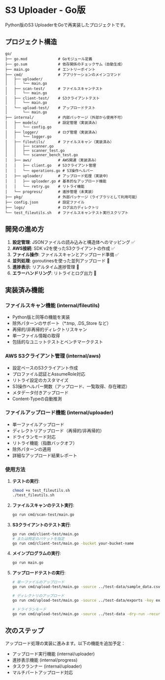 # S3 Uploader - Go版

Python版のS3 UploaderをGoで再実装したプロジェクトです。

## プロジェクト構造

```
go/
├── go.mod              # Goモジュール定義
├── go.sum              # 依存関係のチェックサム（自動生成）
├── main.go             # エントリーポイント
├── cmd/                # アプリケーションのメインコマンド
│   ├── uploader/
│   │   └── main.go
│   ├── scan-test/      # ファイルスキャンテスト
│   │   └── main.go
│   ├── client-test/    # S3クライアントテスト
│   │   └── main.go
│   └── upload-test/    # アップロードテスト
│       └── main.go
├── internal/           # 内部パッケージ（外部から使用不可）
│   ├── models/         # 設定管理（実装済み）
│   │   └── config.go
│   ├── logger/         # ログ管理（実装済み）
│   │   └── logger.go
│   ├── fileutils/      # ファイルスキャン（実装済み）
│   │   ├── scanner.go
│   │   ├── scanner_test.go
│   │   └── scanner_bench_test.go
│   ├── aws/            # AWS関連（実装済み）
│   │   ├── client.go   # S3クライアント管理
│   │   └── operations.go # S3操作ヘルパー
│   ├── uploader/       # アップロード処理（実装中）
│   │   ├── uploader.go # 基本的なアップロード機能
│   │   └── retry.go    # リトライ機能
│   └── progress/       # 進捗管理（未実装）
├── pkg/                # 外部パッケージ（ライブラリとして利用可能）
├── config.json         # 設定ファイル
├── logs/               # ログ出力ディレクトリ
└── test_fileutils.sh   # ファイルスキャンテスト実行スクリプト
```

## 開発の進め方

1. **設定管理**: JSONファイルの読み込みと構造体へのマッピング ✅
2. **AWS接続**: SDK v2を使ったS3クライアントの作成 ✅
3. **ファイル操作**: ファイルスキャンとアップロード準備 ✅
4. **並列処理**: goroutinesを使った並列アップロード 🚧
5. **進捗表示**: リアルタイム進捗管理 🚧
6. **エラーハンドリング**: リトライとログ出力 🚧

## 実装済み機能

### ファイルスキャン機能 (internal/fileutils)
- Python版と同等の機能を実装
- 除外パターンのサポート（*.tmp, .DS_Store など）
- 再帰的/非再帰的ディレクトリスキャン
- 単一ファイル情報の取得
- 包括的なユニットテストとベンチマークテスト

### AWS S3クライアント管理 (internal/aws)
- 設定ベースのS3クライアント作成
- プロファイル認証とAssumeRole対応
- リトライ設定のカスタマイズ
- S3操作ヘルパー関数（アップロード、一覧取得、存在確認）
- メタデータ付きアップロード
- Content-Typeの自動推測

### ファイルアップロード機能 (internal/uploader)
- 単一ファイルアップロード
- ディレクトリアップロード（再帰的/非再帰的）
- ドライランモード対応
- リトライ機能（指数バックオフ）
- 除外パターンの適用
- 詳細なアップロード結果レポート

### 使用方法

1. **テストの実行**:
   ```bash
   chmod +x test_fileutils.sh
   ./test_fileutils.sh
   ```

2. **ファイルスキャンのテスト実行**:
   ```bash
   go run cmd/scan-test/main.go
   ```

3. **S3クライアントのテスト実行**:
   ```bash
   go run cmd/client-test/main.go
   # または特定のバケットを指定
   go run cmd/client-test/main.go -bucket your-bucket-name
   ```

4. **メインプログラムの実行**:
   ```bash
   go run main.go
   ```

5. **アップロードテストの実行**:
   ```bash
   # 単一ファイルのアップロード
   go run cmd/upload-test/main.go -source ../test-data/sample_data.csv -key test/sample.csv
   
   # ディレクトリのアップロード
   go run cmd/upload-test/main.go -source ../test-data/exports -key exports/ -recursive
   
   # ドライランモード
   go run cmd/upload-test/main.go -source ../test-data -dry-run -recursive
   ```

## 次のステップ

アップロード処理の実装に進みます。以下の機能を追加予定：
- アップロード実行機能 (internal/uploader)
- 進捗表示機能 (internal/progress)
- タスクランナー (internal/uploader)
- マルチパートアップロード対応
